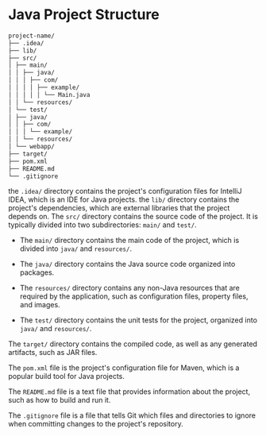 # Java Project Structure

```markdown
project-name/
├── .idea/
├── lib/
├── src/
│ ├── main/
│ │ ├── java/
│ │ │ ├── com/
│ │ │ │ ├── example/
│ │ │ │ │ └── Main.java
│ │ └── resources/
│ └── test/
│ ├── java/
│ │ ├── com/
│ │ │ └── example/
│ │ └── resources/
│ └── webapp/
├── target/
├── pom.xml
├── README.md
└── .gitignore
```

the `.idea/` directory contains the project's configuration files for IntelliJ IDEA, which is an IDE for Java projects.
the `lib/` directory contains the project's dependencies, which are external libraries that the project depends on.
The `src/` directory contains the source code of the project. It is typically divided into two subdirectories: `main/`
and `test/`.

* The `main/` directory contains the main code of the project, which is divided into `java/` and `resources/`.
* The `java/` directory contains the Java source code organized into packages.
* The `resources/` directory contains any non-Java resources that are required by the application, such as configuration
  files, property files, and images.

* The `test/` directory contains the unit tests for the project, organized into `java/` and `resources/`.

The `target/` directory contains the compiled code, as well as any generated artifacts, such as JAR files.

The `pom.xml` file is the project's configuration file for Maven, which is a popular build tool for Java projects.

The `README.md` file is a text file that provides information about the project, such as how to build and run it.

The `.gitignore` file is a file that tells Git which files and directories to ignore when committing changes to the
project's repository.